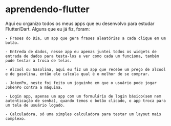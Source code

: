 # aprendendo-flutter

Aqui eu organizo todos os meus apps que eu desenvolvo para estudar Flutter/Dart. Alguns que
eu já fiz, foram:

	- Frases do Dia, um app que gera frases aleatórias a cada clique em um botão.
	
	- Entreda de dados, nesse app eu apenas juntei todos os widgets de entrada de dados para testa-los e ver como cada um funciona, também pude testar a troca de telas.

	- Alcool ou Gasolina, aqui eu fiz um app que recebe um preço de alcool e de gasolina, então ele calcula qual é o melhor de se comprar.

	- JokenPo, neste foi feito um joguinho em que o usuário pode jogar JokenPo contra a máquina.

	- Login app, apenas um app com um formulário de login básico(sem nem autenticação de senha), quando temos o botão clicado, o app troca para um tela de usuário logado.
	
	- Calculadora, só uma simples calculadora para testar um layout mais complexo.
